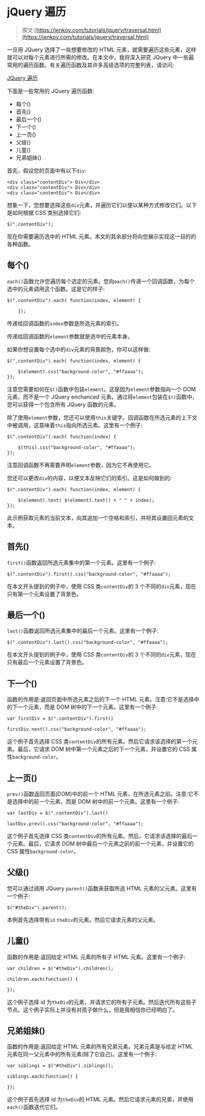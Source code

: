 # jQuery 遍历

> 原文:[https://jenkov.com/tutorials/jquery/traversal.html](https://jenkov.com/tutorials/jquery/traversal.html)

一旦用 JQuery 选择了一些想要修改的 HTML 元素，就需要遍历这些元素，这样就可以对每个元素进行所需的修改。在本文中，我将深入研究 JQuery 中一些最常用的遍历函数。有关遍历函数及其许多高级选项的完整列表，请访问:

[JQuery 遍历](http://api.jquery.com/category/traversing/)

下面是一些常用的 JQuery 遍历函数:

*   每个()
*   首先()
*   最后一个()
*   下一个()
*   上一页()
*   父级()
*   儿童()
*   兄弟姐妹()

首先，假设您的页面中有以下`div`:

```
<div class="contentDiv"> Div</div>
<div class="contentDiv"> Div</div>
<div class="contentDiv"> Div</div>

```

想象一下，您想要选择这些`div`元素，并遍历它们以便以某种方式修改它们。以下是如何根据 CSS 类别选择它们:

```
$(".contentDiv");

```

现在你需要遍历选中的 HTML 元素。本文的其余部分将向您展示实现这一目的的各种函数。

## 每个()

`each()`函数允许您遍历每个选定的元素。您向`each()`传递一个回调函数，为每个选中的元素调用这个函数。这是它的样子:

```
$(".contentDiv").each( function(index, element) {

    });

```

传递给回调函数的`index`参数是所选元素的索引。

传递给回调函数的`element`参数就是选中的元素本身。

如果你想设置每个选中的`div`元素的背景颜色，你可以这样做:

```
$(".contentDiv").each( function(index, element) {

    $(element).css("background-color", "#ffaaaa");
});

```

注意您需要如何在`$()`函数中包装`element`。这是因为`element`参数指向一个 DOM 元素，而不是一个 JQuery enchanced 元素。通过将`element`包装在`$()`函数中，您可以获得一个包含所有 JQuery 函数的元素。

除了使用`element`参数，您还可以使用`this`关键字。回调函数在所选元素的上下文中被调用，这意味着`this`指向所选元素。这里有一个例子:

```
$(".contentDiv").each( function(index) {

    $(this).css("background-color", "#ffaaaa");
});

```

注意回调函数不再需要声明`element`参数，因为它不再使用它。

您还可以更改`div`的内容，以便文本反映它们的索引。这是如何做到的:

```
$(".contentDiv").each( function(index, element) {

    $(element).text( $(element).text() + " " + index);
});

```

此示例获取元素的当前文本，向其追加一个空格和索引，并将其设置回元素的文本。

## 首先()

`first()`函数返回所选元素集中的第一个元素。这里有一个例子:

```
$(".contentDiv").first().css("background-color", "#ffaaaa");

```

在本文开头提到的例子中，使用 CSS 类`contentDiv`的 3 个不同的`div`元素，现在只有第一个元素设置了背景色。

## 最后一个()

`last()`函数返回所选元素集中的最后一个元素。这里有一个例子:

```
$(".contentDiv").last().css("background-color", "#ffaaaa");

```

在本文开头提到的例子中，使用 CSS 类`contentDiv`的 3 个不同的`div`元素，现在只有最后一个元素设置了背景色。

## 下一个()

函数的作用是:返回页面中所选元素之后的下一个 HTML 元素。注意:它不是选择中的下一个元素，而是 DOM 树中的下一个元素。这里有一个例子:

```
var firstDiv = $(".contentDiv").first()

firstDiv.next().css("background-color", "#ffaaaa");

```

这个例子首先选择 CSS 类`contentDiv`的所有元素。然后它请求该选择的第一个元素。最后，它请求 DOM 树中第一个元素之后的下一个元素，并设置它的 CSS 属性`background-color`。

## 上一页()

`prev()`函数返回页面(DOM)中的前一个 HTML 元素，在所选元素之前。注意:它不是选择中的前一个元素，而是 DOM 树中的前一个元素。这里有一个例子:

```
var lastDiv = $(".contentDiv").last()

lastDiv.prev().css("background-color", "#ffaaaa");

```

这个例子首先选择 CSS 类`contentDiv`的所有元素。然后，它请求该选择的最后一个元素。最后，它请求 DOM 树中最后一个元素之前的前一个元素，并设置它的 CSS 属性`background-color`。

## 父级()

您可以通过调用 JQuery `parent()`函数来获取所选 HTML 元素的父元素。这里有一个例子:

```
$("#theDiv").parent();

```

本例首先选择带有`id` `theDiv`的元素。然后它请求元素的父元素。

## 儿童()

函数的作用是:返回给定 HTML 元素的所有子 HTML 元素。这里有一个例子:

```
var children = $("#theDiv").children();

children.each(function() {

});

```

这个例子选择 id 为`theDiv`的元素，并请求它的所有子元素。然后迭代所有这些子节点。这个例子实际上并没有对孩子做什么，但是我相信你已经明白了。

## 兄弟姐妹()

函数的作用是:返回给定 HTML 元素的所有兄弟元素。兄弟元素是与给定 HTML 元素在同一父元素中的所有元素(除了它自己)。这里有一个例子:

```
var siblings = $("#theDiv").siblings();

siblings.each(function() {

});

```

这个例子首先选择 id 为`theDiv`的 HTML 元素。然后它请求元素的兄弟，并使用`each()`函数迭代它们。